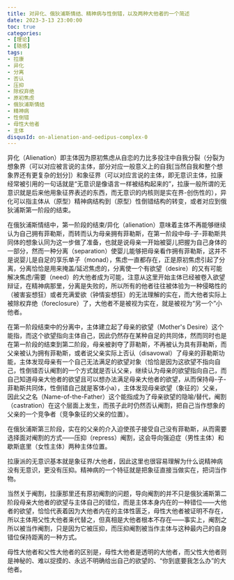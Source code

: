 ```yaml
---
title: 对异化、俄狄浦斯情结、精神病与性倒错，以及两种大他者的一个简述
date: 2023-3-13 23:00:00
toc: true
categories:
- [理论]
- [随感]
tags: 
- 拉康
- 异化
- 分离
- 否认
- 压抑
- 除权弃绝
- 原初焦虑
- 俄狄浦斯情结
- 精神病
- 性倒错
- 母性大他者
- 主体
disqusId: on-alienation-and-oedipus-complex-0
---
```


异化（Alienation）即主体因为原初焦虑从自恋的力比多投注中自我分裂（分裂为想象界（可以对应被言说的主体，部分对应一般意义上的自我[当然自我和整个想象界还有更复杂的划分]）和象征界（可以对应言说的主体，即无意识主体，拉康经常被引用的一句话就是“无意识是像语言一样被结构起来的”，拉康一般所谓的无意识就是后来他用象征界表述的东西，而无意识的内核则是实在界-创伤性的），异化可以指主体从（原型）精神病结构到（原型）性倒错结构的转变，或者对应到俄狄浦斯第一阶段的结束。  

在俄狄浦斯情结中，第一阶段的结束/异化（alienation）意味着主体不再能够继续认为自己拥有菲勒斯，而转而认为母亲拥有菲勒斯，在第一阶段中母-子-菲勒斯共同体的想象认同为这一步做了准备，也就是说母亲一开始被婴儿把握为自己身体的一部分，然而一种分离（separation）使婴儿能够把母亲看作拥有菲勒斯，这并不是说婴儿是自足的享乐单子（monad），焦虑一直都存在，正是原初焦虑引起了分离，分离恰恰是用来掩盖/延迟焦虑的，分离使一个有欲望（desire）的又有可能解决焦虑/需要（need）的大他者成为可能，注意从这里开始主体已经被卷入欲望辩证，在精神病那里，分离是失败的，所以所有的他者往往被体验为一种侵略性的（被害妄想狂）或者充满爱欲（钟情妄想狂）的无法理解的实在，而大他者实际上被除权弃绝（foreclosure）了，大他者不是被视为实在，就是被视为“另一个”小他者。  

在第一阶段结束中的分离中，主体建立起了母亲的欲望（Mother's Desire）这个能指，而这个欲望指向主体自己，因此仍然存在某种自足的共同体，然而同时也是在第一阶段的结束到第二阶段，母亲被剥夺了菲勒斯，不再被认为具有菲勒斯，而父亲被认为拥有菲勒斯，或者说父亲实际上否认（disavowal）了母亲的菲勒斯功能，主体发现母亲有一个自己无法满足的欲望对象（恰恰是因为这欲望不指向自己，性倒错否认阉割的一个方式就是否认父亲，继续认为母亲的欲望指向自己，而自己知道母亲大他者的欲望且可以想办法满足母亲大他者的欲望，从而保持母-子-菲勒斯共同体，性倒错自己就是客体小a），主体发现母亲欲望（象征的）父亲，因此父之名（Name-of-the-Father）这个能指成为了母亲欲望的隐喻/替代，阉割（castration）在这个层面上发生，而孩子此时仍然否认阉割，把自己当作想象的父亲的一个竞争者（竞争象征的父亲的位置）。  

在俄狄浦斯第三阶段，实在的父亲的介入迫使孩子接受自己没有菲勒斯，从而需要选择面对阉割的方式——压抑（repress）阉割，这会导向强迫症（男性主体）和歇斯底里（女性主体）两种主体位置。  

拉康派的无意识基本就是象征界/大他者，因此这里也很容易理解为什么说精神病没有无意识，更没有压抑。精神病的一个特征就是把象征直接当做实在，把词当作物。  

当然关于阉割，拉康那里还有原初阉割的问题，导向阉割的并不只是俄狄浦斯第二阶段母亲大他者的欲望与主体自己的错位，而是主体本身内在的一种错位——大他者的欲望，恰恰代表着因为大他者内在的主体性匮乏，母性大他者被证明不存在，所以主体用父性大他者来代替之，但真相是大他者根本不存在——事实上，阉割之所以被当作阉割，只是因为它被压抑，而压抑阉割被当作主体与这种最内己的自身错位保持距离的一种方式。  

母性大他者和父性大他者的区别是，母性大他者是透明的大他者，而父性大他者则是神秘的、难以捉摸的、永远不明确给出自己的欲望的、“你到底要我怎么办”的大他者。
